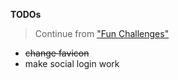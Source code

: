 **TODOs**
>Continue from ["Fun Challenges"](https://www.dj4e.com/assn/dj4e_ads1.md)  
- ~~change favicon~~
- make social login work